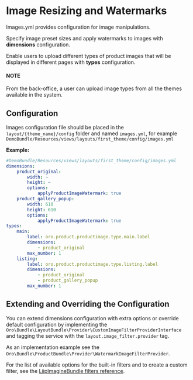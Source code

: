 # Image Resizing and Watermarks

Images.yml provides configuration for image manipulations.

Specify image preset sizes and apply watermarks to images with **dimensions** configuration.

Enable users to upload different types of product images that will be displayed in different pages with **types** configuration.

#### NOTE
From the back-office, a user can upload image types from all the themes available in the system.

## Configuration

Images configuration file should be placed in the
`layout/{theme_name}/config` folder and named `images.yml`, for
example
`DemoBundle/Resources/views/layouts/first_theme/config/images.yml`

**Example:**

```yaml
#DemoBundle/Resources/views/layouts/first_theme/config/images.yml
dimensions:
    product_original:
        width: ~
        height: ~
        options:
            applyProductImageWatermark: true
    product_gallery_popup:
        width: 610
        height: 610
        options:
            applyProductImageWatermark: true
types:
    main:
        label: oro.product.productimage.type.main.label
        dimensions:
            - product_original
        max_number: 1
    listing:
        label: oro.product.productimage.type.listing.label
        dimensions:
            - product_original
            - product_gallery_popup
        max_number: 1
```

## Extending and Overriding the Configuration

You can extend dimensions configuration with extra options or override default configuration by implementing the `Oro\Bundle\LayoutBundle\Provider\CustomImageFilterProviderInterface`
and tagging the service with the `layout.image_filter.provider` tag.

As an implementation example see the `Oro\Bundle\ProductBundle\Provider\WatermarkImageFilterProvider`.

For the list of available options for the built-in filters and to create a custom filter, see the <a href="https://symfony.com/bundles/LiipImagineBundle/current/index.html" target="_blank">LiipImagineBundle filters reference</a>.

<!-- Frontend -->
